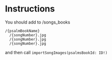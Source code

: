 # Instructions

You should add to /songs_books
    
    /{psalmBookName}
      /{songNumber}.jpg
      /{songNumber}.jpg
      /{songNumber}.jpg

and then call `importSongImages(psalmsBookId: ID!)`



